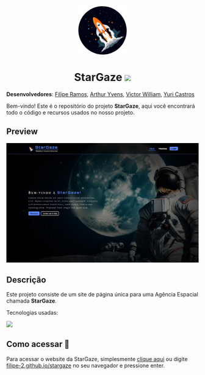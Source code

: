 <p align="center">
    <img src="./assets/imgs/logo.png" height="128">
    <h1 align="center">StarGaze <a href="https://www.google.com"><img src="https://img.shields.io/badge/EN–US-PT–BR-blue"/></a>
</h1>
</p>

**Desenvolvedores**: [Filipe Ramos](https://github.com/filipe-2), [Arthur Yvens](https://github.com/GOW-GuanYu), [Victor William](https://github.com/WillSouza21), [Yuri Castros](https://github.com/YuriCastroS)

Bem-vindo! Este é o repositório do projeto **StarGaze**, aqui você encontrará todo o código e recursos usados no nosso projeto.

## Preview

![Preview](./assets/imgs/preview.png)

## Descrição

Este projeto consiste de um site de página única para uma Agência Espacial chamada **StarGaze**.

Tecnologias usadas:

<img src="https://skillicons.dev/icons?i=html,css,js,python,flask,git&theme=dark" />

## Como acessar 🔗

Para acessar o website da StarGaze, simplesmente  [clique aqui](https://filipe-2.github.io/stargaze/) ou digite [filipe-2.github.io/stargaze](https://filipe-2.github.io/stargaze/) no seu navegador e pressione enter.
